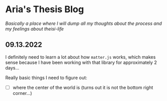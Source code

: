 # Aria's Thesis Blog

*Basically a place where I will dump all my thoughts about the process and my feelings about theisi-life*

## 09.13.2022

I definitely need to learn a lot about how `matter.js` works, which makes sense because I have been working with that library for approximately 2 days...

Really basic things I need to figure out:

- [ ] where the center of the world is (turns out it is not the bottom right corner...)

